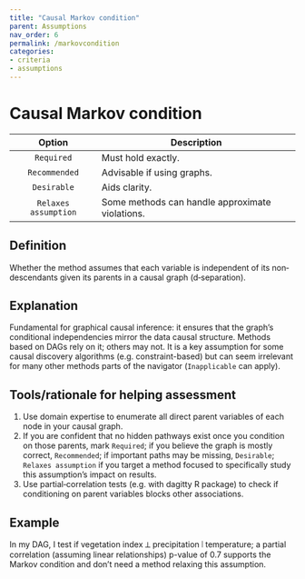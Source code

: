 ```yaml
---
title: "Causal Markov condition"
parent: Assumptions
nav_order: 6
permalink: /markovcondition
categories:
- criteria
- assumptions
---
```


# Causal Markov condition

|  **Option**        | **Description**            |
|:------------------:|----------------------------|
| `Required` | Must hold exactly. |
| `Recommended` | Advisable if using graphs. |
| `Desirable` | Aids clarity. |
| `Relaxes assumption` | Some methods can handle approximate violations. |

## Definition
Whether the method assumes that each variable is independent of its non‐descendants given its parents in a causal graph (d‐separation). 

## Explanation
Fundamental for graphical causal inference: it ensures that the graph’s conditional independencies mirror the data causal structure. Methods based on DAGs rely on it; others may not. It is a key assumption for some causal discovery algorithms (e.g. constraint-based) but can seem irrelevant for many other methods parts of the navigator (`Inapplicable` can apply).

## Tools/rationale for helping assessment
1. Use domain expertise to enumerate all direct parent variables of each node in your causal graph. 
2. If you are confident that no hidden pathways exist once you condition on those parents, mark `Required`; if you believe the graph is mostly correct, `Recommended`; if important paths may be missing, `Desirable`; `Relaxes assumption` if you target a method focused to specifically study this assumption’s impact on results. 
3. Use partial‐correlation tests (e.g. with dagitty R package) to check if conditioning on parent variables blocks other associations. 

## Example
In my DAG, I test if vegetation index ⟂ precipitation ∣ temperature; a partial correlation (assuming linear relationships) p-value of 0.7 supports the Markov condition and don’t need a method relaxing this assumption. 

